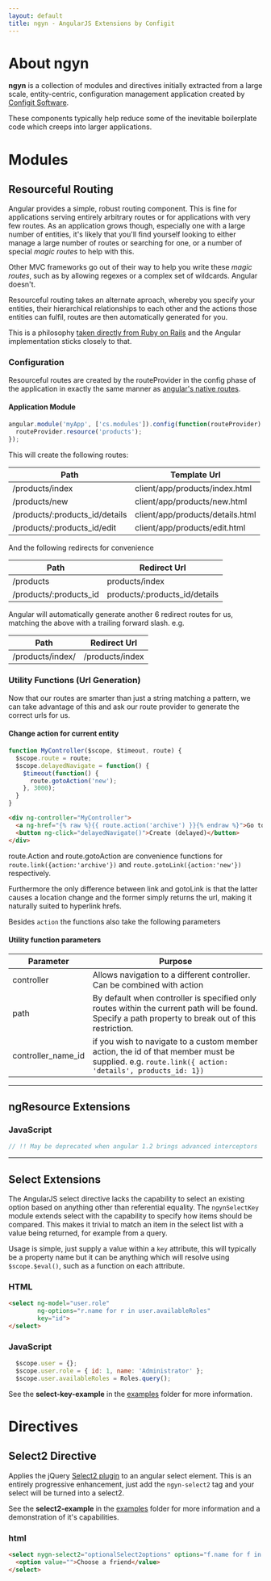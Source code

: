 ```yaml
---
layout: default
title: ngyn - AngularJS Extensions by Configit
---
```


# About ngyn

**ngyn** is a collection of modules and directives initially extracted from a large scale, entity-centric, 
configuration management application created by [Configit Software](http://www.configit.com).

These components typically help reduce some of the inevitable boilerplate code which creeps into larger applications.

# Modules

<a id="resourceful_routing"></a>
## Resourceful Routing

Angular provides a simple, robust routing component. This is fine for applications serving entirely arbitrary routes or for applications with very few routes. As an application grows though, especially one with a large number of entities, it's likely that you'll find yourself looking to either manage a large number of routes or searching for one, or a number of special *magic routes* to help with this.

Other MVC frameworks go out of their way to help you write these *magic routes*, such as by allowing regexes or a complex set of wildcards. Angular doesn't.

Resourceful routing takes an alternate aproach, whereby you specify your entities, their hierarchical relationships to each other and the actions those entities can fulfil, routes are then automatically generated for you.

This is a philosophy [taken directly from Ruby on Rails](http://guides.rubyonrails.org/routing.html#resource-routing-the-rails-default) and the Angular implementation sticks closely to that.

### Configuration

Resourceful routes are created by the routeProvider in the config phase of the application in exactly the same manner as [angular's native routes](http://docs.angularjs.org/api/ng.$route#Example).

#### Application Module

```javascript
angular.module('myApp', ['cs.modules']).config(function(routeProvider) {
  routeProvider.resource('products');
});
```

This will create the following routes:

| Path                            | Template Url                                   |
|---------------------------------|------------------------------------------------|
|  /products/index                | client/app/products/index.html                 |
|  /products/new                  | client/app/products/new.html                   |
|  /products/:products_id/details | client/app/products/details.html               |
|  /products/:products_id/edit    | client/app/products/edit.html                  |

And the following redirects for convenience

| Path                            | Redirect Url                                   |
|---------------------------------|------------------------------------------------|
|  /products                      | products/index                                 |
|  /products/:products_id         | products/:products_id/details                  |

Angular will automatically generate another 6 redirect routes for us, matching the above with a trailing forward slash. e.g.

| Path                            | Redirect Url                                     |
|---------------------------------|------------------------------------------------|
|  /products/index/               | /products/index                                |

### Utility Functions (Url Generation)

Now that our routes are smarter than just a string matching a pattern, we can take advantage of this and ask our route provider to generate the correct urls for us.

#### Change action for current entity
```javascript
function MyController($scope, $timeout, route) {
  $scope.route = route;
  $scope.delayedNavigate = function() {
    $timeout(function() {
      route.gotoAction('new');
    }, 3000);
  }
}
```

```html
<div ng-controller="MyController">
  <a ng-href="{% raw %}{{ route.action('archive') }}{% endraw %}">Go to Archive</a>
  <button ng-click="delayedNavigate()">Create (delayed)</button>
</div>
```

route.Action and route.gotoAction are convenience functions for `route.link({action:'archive'})` and `route.gotoLink({action:'new'})` respectively.

Furthermore the only difference between link and gotoLink is that the latter causes a location change and the former simply returns the url, making it naturally suited to hyperlink hrefs.

Besides `action` the functions also take the following parameters

#### Utility function parameters
| Parameter     | Purpose     |
|---------------|-------------|
| controller | Allows navigation to a different controller. Can be combined with action |
| path | By default when controller is specified only routes within the current path will be found. Specify a path property to break out of this restriction. |
| controller_name_id | if you wish to navigate to a custom member action, the id of that member must be supplied. e.g. `route.link({ action: 'details', products_id: 1})` |


---
<a id="ngresource_extensions"></a>
## ngResource Extensions
### JavaScript
```javascript
// !! May be deprecated when angular 1.2 brings advanced interceptors
```
---

<a id="select_extensions"></a>
## Select Extensions

The AngularJS select directive lacks the capability to select an existing option based on anything other than referential equality. The `ngynSelectKey` module extends select with the capability to specify how items should be compared. This makes it trivial to match an item in the select list with a value being returned, for example from a query.

Usage is simple, just supply a value within a `key` attribute, this will typically be a property name but it can be anything which will resolve using `$scope.$eval()`, such as a function on each attribute.

### HTML
```html
<select ng-model="user.role" 
        ng-options="r.name for r in user.availableRoles" 
        key="id">
</select>
```
### JavaScript
```javascript
  $scope.user = {};
  $scope.user.role = { id: 1, name: 'Administrator' };
  $scope.user.availableRoles = Roles.query();
```

See the **select-key-example** in the [examples](https://github.com/configit/ngyn/tree/master/examples) folder for more information.

# Directives

<a id="select2_directive"></a>
## Select2 Directive

Applies the jQuery [Select2 plugin](http://ivaynberg.github.io/select2/) to an angular select element. This is an entirely progressive enhancement, just add the `ngyn-select2` tag and your select will be turned into a select2.

See the **select2-example** in the [examples](https://github.com/configit/ngyn/tree/master/examples) folder for more information and a demonstration of it's capabilities.

### html
```html
<select nygn-select2="optionalSelect2options" options="f.name for f in friends">
  <option value="">Choose a friend</value>
</select>
```